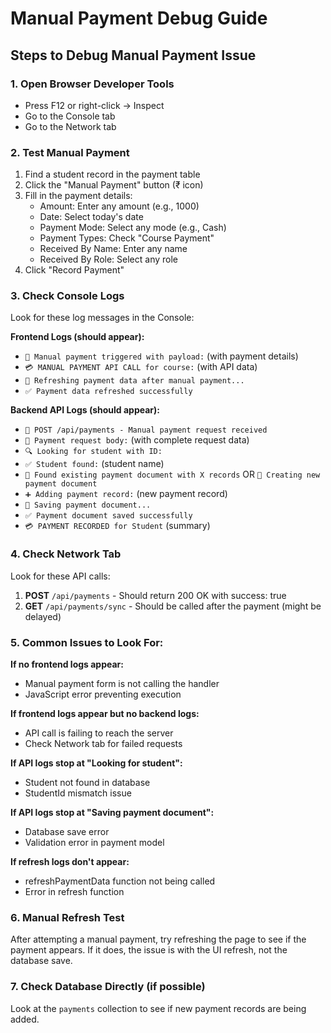 # Manual Payment Debug Guide

## Steps to Debug Manual Payment Issue

### 1. Open Browser Developer Tools
- Press F12 or right-click → Inspect
- Go to the Console tab
- Go to the Network tab

### 2. Test Manual Payment
1. Find a student record in the payment table
2. Click the "Manual Payment" button (₹ icon)
3. Fill in the payment details:
   - Amount: Enter any amount (e.g., 1000)
   - Date: Select today's date
   - Payment Mode: Select any mode (e.g., Cash)
   - Payment Types: Check "Course Payment"
   - Received By Name: Enter any name
   - Received By Role: Select any role
4. Click "Record Payment"

### 3. Check Console Logs
Look for these log messages in the Console:

**Frontend Logs (should appear):**
- `🚀 Manual payment triggered with payload:` (with payment details)
- `💳 MANUAL PAYMENT API CALL for course:` (with API data)
- `🔄 Refreshing payment data after manual payment...`
- `✅ Payment data refreshed successfully`

**Backend API Logs (should appear):**
- `🚀 POST /api/payments - Manual payment request received`
- `📝 Payment request body:` (with complete request data)
- `🔍 Looking for student with ID:`
- `✅ Student found:` (student name)
- `📄 Found existing payment document with X records` OR `📄 Creating new payment document`
- `➕ Adding payment record:` (new payment record)
- `💾 Saving payment document...`
- `✅ Payment document saved successfully`
- `💳 PAYMENT RECORDED for Student` (summary)

### 4. Check Network Tab
Look for these API calls:
1. **POST** `/api/payments` - Should return 200 OK with success: true
2. **GET** `/api/payments/sync` - Should be called after the payment (might be delayed)

### 5. Common Issues to Look For:

**If no frontend logs appear:**
- Manual payment form is not calling the handler
- JavaScript error preventing execution

**If frontend logs appear but no backend logs:**
- API call is failing to reach the server
- Check Network tab for failed requests

**If API logs stop at "Looking for student":**
- Student not found in database
- StudentId mismatch issue

**If API logs stop at "Saving payment document":**
- Database save error
- Validation error in payment model

**If refresh logs don't appear:**
- refreshPaymentData function not being called
- Error in refresh function

### 6. Manual Refresh Test
After attempting a manual payment, try refreshing the page to see if the payment appears. If it does, the issue is with the UI refresh, not the database save.

### 7. Check Database Directly (if possible)
Look at the `payments` collection to see if new payment records are being added.
